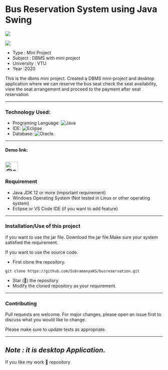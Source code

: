 # Bus Reservation System using Java Swing

 <p align="left"> <img src="https://img.shields.io/github/issues/SubramanyaKS/busreservation" /></p>
 <p><img src="https://img.shields.io/github/forks/SubramanyaKS/busreservation"/></p>

* Type : Mini Project
* Subject : DBMS with mini project
* University : VTU
* Year :2020

This is the dbms mini project. Created a DBMS mini-project and desktop application where we can reserve the bus seat check the seat availability, view the seat arrangement and proceed to the payment after seat reservation

---
### Technology Used:
 * Programing Language: ![Java](https://img.shields.io/badge/java-%23ED8B00.svg?style=for-the-badge&logo=java&logoColor=white)
 * IDE: ![Eclipse](https://img.shields.io/badge/Eclipse-FE7A16.svg?style=for-the-badge&logo=Eclipse&logoColor=white)
 * Database: ![Oracle](https://img.shields.io/badge/Oracle-F80000?style=for-the-badge&logo=oracle&logoColor=white).
---
#### Demo link:

<a href="https://youtu.be/Ozyugn-kCe4" target="blank"><img align="center" src="https://raw.githubusercontent.com/rahuldkjain/github-profile-readme-generator/master/src/images/icons/Social/youtube.svg" alt="@subramanya43" height="30" width="40" /></a>
---
### Requirement
* Java JDK 12 or more (important requirement)
* Windows Operating System (Not tested in Linux or other operating system)
* Eclipse or VS Code IDE (if you want to add feature)

---
### Installation/Use of this project
if you want to use the jar file. Download the jar file.Make sure your system satisfied the requirement.

If you want to use the source code.
* First clone the repository.
```
git clone https://github.com/SubramanyaKS/busreservation.git
```
* Star (🌟) the repository
* Modify the cloned repository as your requirement.

---
### Contributing
Pull requests are welcome. For major changes, please open an issue first to discuss what you would like to change.

Please make sure to update tests as appropriate.

---
*Note : it is desktop Application.*
---
If you like my work 🌟 repository
